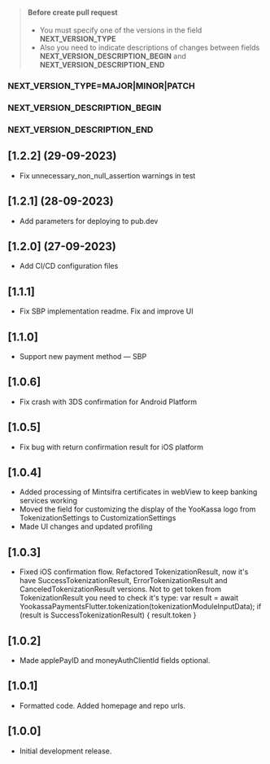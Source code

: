 > #### Before create pull request
> - You must specify one of the versions in the field **NEXT_VERSION_TYPE**
> - Also you need to indicate descriptions of changes between fields **NEXT_VERSION_DESCRIPTION_BEGIN** and **NEXT_VERSION_DESCRIPTION_END**
### NEXT_VERSION_TYPE=MAJOR|MINOR|PATCH
### NEXT_VERSION_DESCRIPTION_BEGIN
### NEXT_VERSION_DESCRIPTION_END

## [1.2.2] (29-09-2023)

* Fix unnecessary_non_null_assertion warnings in test

## [1.2.1] (28-09-2023)

* Add parameters for deploying to pub.dev

## [1.2.0] (27-09-2023)

* Add CI/CD configuration files

## [1.1.1]

* Fix SBP implementation readme. Fix and improve UI

## [1.1.0]

* Support new payment method — SBP

## [1.0.6]

* Fix crash with 3DS confirmation for Android Platform

## [1.0.5]

* Fix bug with return confirmation result for iOS platform

## [1.0.4]

* Added processing of Mintsifra certificates in webView to keep banking services working
* Moved the field for customizing the display of the YooKassa logo from TokenizationSettings to CustomizationSettings
* Made UI changes and updated profiling

## [1.0.3]

* Fixed iOS confirmation flow. Refactored TokenizationResult, now it's have SuccessTokenizationResult, ErrorTokenizationResult and CanceledTokenizationResult versions. Not to get token from TokenizationResult you need to check it's type:
var result = await YookassaPaymentsFlutter.tokenization(tokenizationModuleInputData);
if (result is SuccessTokenizationResult) {
    result.token
}

## [1.0.2]

* Made applePayID and moneyAuthClientId fields optional.

## [1.0.1]

* Formatted code. Added homepage and repo urls.

## [1.0.0]

* Initial development release.